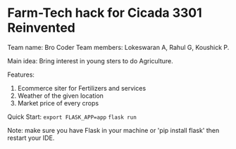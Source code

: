 # Farm-Tech hack for Cicada 3301 Reinvented


Team name: Bro Coder
Team members: Lokeswaran A, Rahul G, Koushick P.

Main idea: Bring interest in young sters to do Agriculture.

Features:
1. Ecommerce siter for Fertilizers and services
2. Weather of the given location
3. Market price of every crops

Quick Start:
`export FLASK_APP=app`
`flask run`

Note: make sure you have Flask in your machine or 'pip install flask' then restart your IDE.
